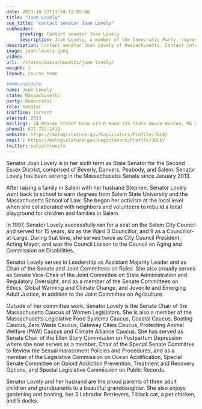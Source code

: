 ```yaml
---
date: 2023-10-22T11:54:12-05:00
title: "Joan Lovely"
seo_title: "contact senator Joan Lovely"
subheader:
     greeting: Contact senator Joan Lovely
     description: Joan Lovely, a member of the Democratic Party, represents the 2nd Essex District in the Massachusetts State Senate. She assumed office on January 2, 2013, and her current term is scheduled to end on January 1, 2025.
description: Contact senator Joan Lovely of Massachusetts. Contact information for Joan Lovely includes email address, phone number, and mailing address.
image: joan-lovely.jpeg
video:
url:  /states/massachusetts/joan-lovely/
weight: 1
layout: course_home

####candidate
name: Joan Lovely
state: Massachusetts
party: Democratic
role: Senator
inoffice: current
elected: 2013
mailing1: 24 Beacon Street Room 413-D Room 335 State House Boston, MA 02133
phone1: 617-722-1410
website: https://malegislature.gov/Legislators/Profile/JBL0/
email : https://malegislature.gov/Legislators/Profile/JBL0/
twitter: senjoanlovely
---
```

Senator Joan Lovely is in her sixth term as State Senator for the Second Essex District, comprised of Beverly, Danvers, Peabody, and Salem. Senator Lovely has been serving in the Massachusetts Senate since January 2013.  

After raising a family in Salem with her husband Stephen, Senator Lovely went back to school to earn degrees from Salem State University and the Massachusetts School of Law. She began her activism at the local level when she collaborated with neighbors and volunteers to rebuild a local playground for children and families in Salem. 

In 1997, Senator Lovely successfully ran for a seat on the Salem City Council and served for 15 years, six as the Ward 3 Councillor, and 9 as a Councillor-at-Large. During that time, she served twice as City Council President, Acting Mayor, and was the Council Liaison to the Council on Aging and Commission on Disabilities.  

Senator Lovely serves in Leadership as Assistant Majority Leader and as Chair of the Senate and Joint Committees on Rules. She also proudly serves as Senate Vice-Chair of the Joint Committee on State Administration and Regulatory Oversight, and as a member of the Senate Committees on Ethics, Global Warming and Climate Change, and Juvenile and Emerging Adult Justice, in addition to the Joint Committee on Agriculture. 

Outside of her committee work, Senator Lovely is the Senate Chair of the Massachusetts Caucus of Women Legislators. She is also a member of the Massachusetts Legislative Food Systems Caucus, Coastal Caucus, Boating Caucus, Zero Waste Caucus, Gateway Cities Caucus, Protecting Animal Welfare (PAW) Caucus and Climate Alliance Caucus. She has served as Senate Chair of the Ellen Story Commission on Postpartum Depression where she now serves as a member, Chair of the Special Senate Committee to Review the Sexual Harassment Policies and Procedures, and as a member of the Legislative Commission on Ocean Acidification, Special Senate Committee on Opioid Addiction Prevention, Treatment and Recovery Options, and Special Legislative Commission on Public Records.  

Senator Lovely and her husband are the proud parents of three adult children and grandparents to a beautiful granddaughter. She also enjoys gardening and boating, her 3 Labrador Retrievers, 1 black cat, a pet chicken, and 5 ducks.